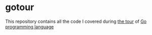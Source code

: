 # gotour

This repository contains all the code I covered during [the tour](https://tour.golang.org) of [Go programming language](https://golang.org)
